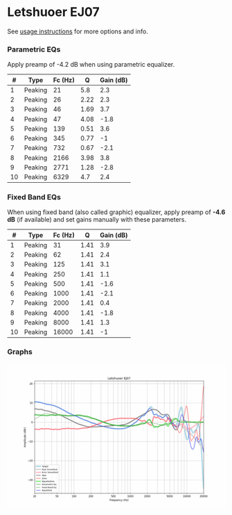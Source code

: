 # Letshuoer EJ07
See [usage instructions](https://github.com/jaakkopasanen/AutoEq#usage) for more options and info.

### Parametric EQs
Apply preamp of -4.2 dB when using parametric equalizer.

|   # | Type    |   Fc (Hz) |    Q |   Gain (dB) |
|-----|---------|-----------|------|-------------|
|   1 | Peaking |        21 | 5.8  |         2.3 |
|   2 | Peaking |        26 | 2.22 |         2.3 |
|   3 | Peaking |        46 | 1.69 |         3.7 |
|   4 | Peaking |        47 | 4.08 |        -1.8 |
|   5 | Peaking |       139 | 0.51 |         3.6 |
|   6 | Peaking |       345 | 0.77 |        -1   |
|   7 | Peaking |       732 | 0.67 |        -2.1 |
|   8 | Peaking |      2166 | 3.98 |         3.8 |
|   9 | Peaking |      2771 | 1.28 |        -2.8 |
|  10 | Peaking |      6329 | 4.7  |         2.4 |

### Fixed Band EQs
When using fixed band (also called graphic) equalizer, apply preamp of **-4.6 dB** (if available) and set gains manually with these parameters.

|   # | Type    |   Fc (Hz) |    Q |   Gain (dB) |
|-----|---------|-----------|------|-------------|
|   1 | Peaking |        31 | 1.41 |         3.9 |
|   2 | Peaking |        62 | 1.41 |         2.4 |
|   3 | Peaking |       125 | 1.41 |         3.1 |
|   4 | Peaking |       250 | 1.41 |         1.1 |
|   5 | Peaking |       500 | 1.41 |        -1.6 |
|   6 | Peaking |      1000 | 1.41 |        -2.1 |
|   7 | Peaking |      2000 | 1.41 |         0.4 |
|   8 | Peaking |      4000 | 1.41 |        -1.8 |
|   9 | Peaking |      8000 | 1.41 |         1.3 |
|  10 | Peaking |     16000 | 1.41 |        -1   |

### Graphs
![](./Letshuoer%20EJ07.png)
